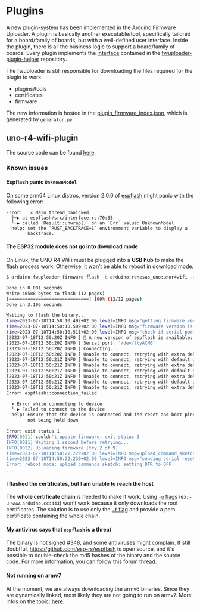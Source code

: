 # Plugins

A new plugin-system has been implemented in the Arduino Firmware Uploader. A plugin is basically another
executable/tool, specifically tailored for a board/family of boards, but with a well-defined user interface. Inside the
plugin, there is all the business logic to support a board/family of boards. Every plugin implements the
[interface](https://pkg.go.dev/github.com/arduino/fwuploader-plugin-helper#Plugin) contained in the
[fwuploader-plugin-helper](https://github.com/arduino/fwuploader-plugin-helper) repository.

The fwuploader is still responsible for downloading the files required for the plugin to work:

- plugins/tools
- certificates
- firmware

The new information is hosted in the
[plugin_firmware_index.json](https://downloads.arduino.cc/arduino-fwuploader/boards/plugin_firmware_index.json), which
is generated by `generator.py`.

## uno-r4-wifi-plugin

The source code can be found [here](https://github.com/arduino/uno-r4-wifi-fwuploader-plugin).

### Known issues

#### Espflash panic `UnknownModel`

On some arm64 Linux distros, version 2.0.0 of [espflash](https://github.com/esp-rs/espflash/) might panic with the
following error:

```
Error:   × Main thread panicked.
  ├─▶ at espflash/src/interface.rs:70:33
  ╰─▶ called `Result::unwrap()` on an `Err` value: UnknownModel
  help: set the `RUST_BACKTRACE=1` environment variable to display a
        backtrace.
```

#### The ESP32 module does not go into download mode

On Linux, the UNO R4 WiFi must be plugged into a **USB hub** to make the flash process work. Otherwise, it won’t be able
to reboot in download mode.

```bash
$ arduino-fwuploader firmware flash -b arduino:renesas_uno:unor4wifi -a /dev/ttyACM0 -v --log-level debug

Done in 0.001 seconds
Write 46588 bytes to flash (12 pages)
[==============================] 100% (12/12 pages)
Done in 3.106 seconds

Waiting to flash the binary...
time=2023-07-18T14:50:10.492+02:00 level=INFO msg="getting firmware version"
time=2023-07-18T14:50:10.509+02:00 level=INFO msg="firmware version is > 0.1.0 using sketch"
time=2023-07-18T14:50:10.511+02:00 level=INFO msg="check if serial port has changed"
[2023-07-18T12:50:20Z INFO ] 🚀 A new version of espflash is available: v2.0.1
[2023-07-18T12:50:20Z INFO ] Serial port: '/dev/ttyACM0'
[2023-07-18T12:50:20Z INFO ] Connecting...
[2023-07-18T12:50:20Z INFO ] Unable to connect, retrying with extra delay...
[2023-07-18T12:50:21Z INFO ] Unable to connect, retrying with default delay...
[2023-07-18T12:50:21Z INFO ] Unable to connect, retrying with extra delay...
[2023-07-18T12:50:21Z INFO ] Unable to connect, retrying with default delay...
[2023-07-18T12:50:21Z INFO ] Unable to connect, retrying with extra delay...
[2023-07-18T12:50:21Z INFO ] Unable to connect, retrying with default delay...
[2023-07-18T12:50:21Z INFO ] Unable to connect, retrying with extra delay...
Error: espflash::connection_failed

  × Error while connecting to device
  ╰─▶ Failed to connect to the device
  help: Ensure that the device is connected and the reset and boot pins are
        not being held down

Error: exit status 1
ERRO[0021] couldn't update firmware: exit status 3
INFO[0021] Waiting 1 second before retrying...
INFO[0022] Uploading firmware (try 2 of 9)
time=2023-07-18T14:50:22.229+02:00 level=INFO msg=upload_command_sketch
time=2023-07-18T14:50:22.230+02:00 level=INFO msg="sending serial reset"
Error: reboot mode: upload commands sketch: setting DTR to OFF
...
```

#### I flashed the certificates, but I am unable to reach the host

The **whole certificate chain** is needed to make it work. Using
[`-u` flags](commands/arduino-fwuploader_certificates_flash.md#options) (ex: `-u www.arduino.cc:443`) won’t work because
it only downloads the root certificates. The solution is to use only the
[`-f` flag](commands/arduino-fwuploader_certificates_flash.md#options) and provide a pem certificate containing the
whole chain.

#### My antivirus says that `espflash` is a threat

The binary is not signed [#348](https://github.com/esp-rs/espflash/issues/348), and some antiviruses might complain. If
still doubtful, https://github.com/esp-rs/espflash is open source, and it's possible to double-check the md5 hashes of
the binary and the source code. For more information, you can follow
[this](https://forum.arduino.cc/t/radio-module-firmware-version-0-2-0-is-now-available/1147361/11) forum thread.

#### Not running on armv7

At the moment, we are always downloading the armv6 binaries. Since they are dynamically linked, most likely they are not
going to run on armv7. More infos on the topic:
[here](https://developer.arm.com/documentation/ddi0419/c/Appendices/ARMv7-M-Differences/ARMv6-M-and-ARMv7-M-compatibility).
